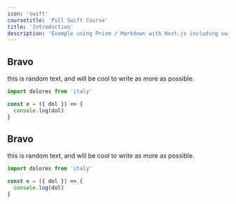 ```yaml
---
icon: 'swift'
coursetitle: 'Full Swift Course'
title: 'Introduction'
description: 'Example using Prism / Markdown with Next.js including switching syntax highlighting themes.'
---
```


## Bravo

this is random text, and will be cool to write as more as possible.

```javascript
import dolores from 'italy'

const e = ({ dol }) => {
  console.log(dol)
}
```

## Bravo

this is random text, and will be cool to write as more as possible.

```javascript
import dolores from 'italy'

const e = ({ dol }) => {
  console.log(dol)
}
```
